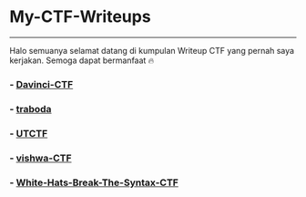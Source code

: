 # My-CTF-Writeups
---
Halo semuanya selamat datang di kumpulan Writeup CTF yang pernah saya kerjakan. Semoga dapat bermanfaat :fire:
### - [Davinci-CTF](DaVinci-CTF)
### - [traboda](traboda)
### - [UTCTF](UTCTF)
### - [vishwa-CTF](vishwa-CTF)
### - [White-Hats-Break-The-Syntax-CTF](White-Hats-Break-The-Syntax-CTF)